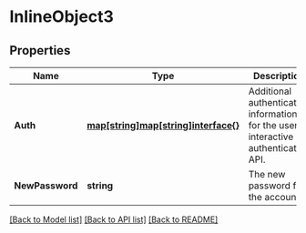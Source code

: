 # InlineObject3

## Properties

Name | Type | Description | Notes
------------ | ------------- | ------------- | -------------
**Auth** | [**map[string]map[string]interface{}**](map[string]interface{}.md) | Additional authentication information for the user-interactive authentication API. | [optional] 
**NewPassword** | **string** | The new password for the account. | 

[[Back to Model list]](../README.md#documentation-for-models) [[Back to API list]](../README.md#documentation-for-api-endpoints) [[Back to README]](../README.md)


